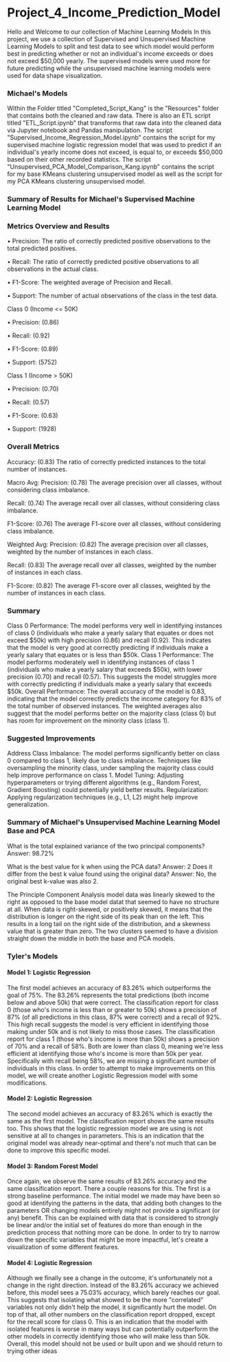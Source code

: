 # Project_4_Income_Prediction_Model
Hello and Welcome to our collection of Machine Learning Models
In this project, we use a collection of Supervised and Unsupervised Machine Learning Models to split and test data 
to see which model would perform best in predicting whether or not an individual's income exceeds or does not exceed $50,000 yearly. 
The supervised models were used more for future predicting while the unsupervised machine learning models were used for data shape visualization.

### Michael's Models
Within the Folder titled "Completed_Script_Kang" is the "Resources" folder that contains both the cleaned and raw data. There is also an ETL script titled "ETL_Script.ipynb" that transforms that raw data into the cleaned data via Jupyter notebook and Pandas manipulation. The script "Supervised_Income_Regression_Model.ipynb" contains the script for my supervised machine logistic regression model that was used to predict if an individual's yearly income does not exceed, is equal to, or exceeds $50,000 based on their other recorded statistics. The script "Unsupervised_PCA_Model_Comparison_Kang.ipynb" contains the script for my base KMeans clustering unsupervised model as well as the script for my PCA KMeans clustering unsupervised model. 

### Summary of Results for Michael's Supervised Machine Learning Model
### Metrics Overview and Results
•	Precision: The ratio of correctly predicted positive observations to the total predicted positives.

•	Recall: The ratio of correctly predicted positive observations to all observations in the actual class.

•	F1-Score: The weighted average of Precision and Recall.

•	Support: The number of actual observations of the class in the test data.

Class 0 (Income <= 50K)

•	Precision: (0.86)

•	Recall: (0.92)

•	F1-Score: (0.89)

•	Support: (5752)

Class 1 (Income > 50K)

•	Precision: (0.70)

•	Recall: (0.57)

•	F1-Score: (0.63)

•	Support: (1928)

### Overall Metrics
Accuracy: (0.83)
The ratio of correctly predicted instances to the total number of instances.

Macro Avg:
Precision: (0.78)
The average precision over all classes, without considering class imbalance.

Recall: (0.74)
The average recall over all classes, without considering class imbalance.

F1-Score: (0.76)
The average F1-score over all classes, without considering class imbalance.

Weighted Avg:
Precision: (0.82)
The average precision over all classes, weighted by the number of instances in each class.

Recall: (0.83)
The average recall over all classes, weighted by the number of instances in each class.

F1-Score: (0.82)
The average F1-score over all classes, weighted by the number of instances in each class.

### Summary
Class 0 Performance: The model performs very well in identifying instances of class 0 (individuals who make a yearly salary that equates or does not exceed $50k) with high precision (0.86) and recall (0.92). This indicates that the model is very good at correctly predicting if individuals make a yearly salary that equates or is less than $50k.
Class 1 Performance: The model performs moderately well in identifying instances of class 1 (individuals who make a yearly salary that exceeds $50k), with lower precision (0.70) and recall (0.57). This suggests the model struggles more with correctly predicting if individuals make a yearly salary that exceeds $50k.
Overall Performance: The overall accuracy of the model is 0.83, indicating that the model correctly predicts the income category for 83% of the total number of observed instances. The weighted averages also suggest that the model performs better on the majority class (class 0) but has room for improvement on the minority class (class 1).

### Suggested Improvements
Address Class Imbalance: The model performs significantly better on class 0 compared to class 1, likely due to class imbalance. Techniques like oversampling the minority class, under sampling the majority class could help improve performance on class 1.
Model Tuning: Adjusting hyperparameters or trying different algorithms (e.g., Random Forest, Gradient Boosting) could potentially yield better results.
Regularization: Applying regularization techniques (e.g., L1, L2) might help improve generalization.

### Summary of Michael's Unsupervised Machine Learning Model Base and PCA
What is the total explained variance of the two principal components?
Answer: 98.72%

What is the best value for k when using the PCA data?
Answer: 2
Does it differ from the best k value found using the original data?
Answer: No, the original best k-value was also 2.

The Principle Component Analysis model data was linearly skewed to the right as opposed to the base model datat that seemed to have no structure at all. 
When data is right-skewed, or positively skewed, it means that the distribution is longer on the right side of its peak than on the left. This results in a long tail on the right side of the distribution, and a skewness value that is greater than zero. The two clusters seemed to have a division straight down the middle in both the base and PCA models. 

### Tyler's Models
#### Model 1: Logistic Regression
The first model achieves an accuracy of 83.26% which outperforms the goal of 75%. The 83.26% represents the total predictions (both income below and above 50k) that were correct.
The classification report for class 0 (those who's income is less than or greater to 50k) shows a precision of 87% (of all predictions in this class, 87% were correct) and a recall of 92%. This high recall suggests the model is very efficient in identifying those making under 50k and is not likely to miss those cases.
The classification report for class 1 (those who's income is more than 50k) shows a precision of 70% and a recall of 58%. Both are lower than class 0, meaning we're less efficient at identifying those who's income is more than 50k per year. Specifically with recall being 58%, we are missing a significant number of individuals in this class. In order to attempt to make improvements on this model, we will create another Logistic Regression model with some modifications.

#### Model 2: Logistic Regression
The second model achieves an accuracy of 83.26% which is exactly the same as the first model. The classification report shows the same results too. This shows that the logistic regression model we are using is not sensitive at all to changes in parameters. This is an indication that the original model was already near-optimal and there's not much that can be done to improve this specific model.

#### Model 3: Random Forest Model
Once again, we observe the same results of 83.26% accuracy and the same classification report. There a couple reasons for this. The first is a strong baseline performance. The initial model we made may have been so good at identifying the patterns in the data, that adding both changes to the parameters OR changing models entirely might not provide a significant (or any) benefit. This can be explained with data that is considered to strongly be linear and/or the initial set of features do more than enough in the prediction process that nothing more can be done. In order to try to narrow down the specific variables that might be more impactful, let's create a visualization of some different features.

#### Model 4: Logistic Regression
Although we finally see a change in the outcome, it's unfortunately not a change in the right direction. Instead of the 83.26% accuracy we achieved before, this model sees a 75.03% accuracy, which barely reaches our goal. This suggests that isolating what showed to be the more "correlated" variables not only didn't help the model, it significantly hurt the model. On top of that, all other numbers on the classification report dropped, except for the recall score for class 0. This is an indication that the model with isolated features is worse in many ways but can potentially outperform the other models in correctly identifying those who will make less than 50k. Overall, this model should not be used or built upon and we should return to trying other ideas
